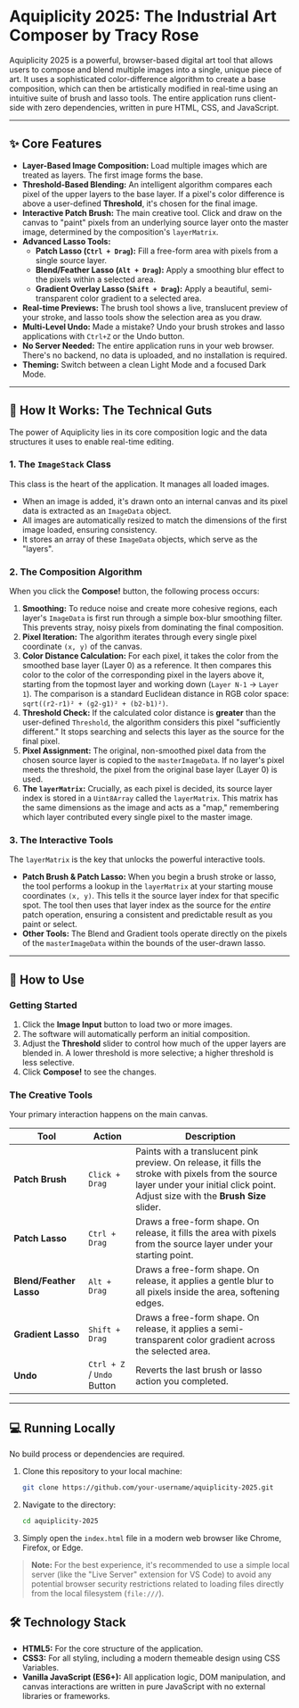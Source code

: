 # Aquiplicity 2025: The Industrial Art Composer by Tracy Rose



Aquiplicity 2025 is a powerful, browser-based digital art tool that allows users to compose and blend multiple images into a single, unique piece of art. It uses a sophisticated color-difference algorithm to create a base composition, which can then be artistically modified in real-time using an intuitive suite of brush and lasso tools. The entire application runs client-side with zero dependencies, written in pure HTML, CSS, and JavaScript.

---

## ✨ Core Features

*   **Layer-Based Image Composition:** Load multiple images which are treated as layers. The first image forms the base.
*   **Threshold-Based Blending:** An intelligent algorithm compares each pixel of the upper layers to the base layer. If a pixel's color difference is above a user-defined **Threshold**, it's chosen for the final image.
*   **Interactive Patch Brush:** The main creative tool. Click and draw on the canvas to "paint" pixels from an underlying source layer onto the master image, determined by the composition's `layerMatrix`.
*   **Advanced Lasso Tools:**
    *   **Patch Lasso (`Ctrl + Drag`):** Fill a free-form area with pixels from a single source layer.
    *   **Blend/Feather Lasso (`Alt + Drag`):** Apply a smoothing blur effect to the pixels within a selected area.
    *   **Gradient Overlay Lasso (`Shift + Drag`):** Apply a beautiful, semi-transparent color gradient to a selected area.
*   **Real-time Previews:** The brush tool shows a live, translucent preview of your stroke, and lasso tools show the selection area as you draw.
*   **Multi-Level Undo:** Made a mistake? Undo your brush strokes and lasso applications with `Ctrl+Z` or the Undo button.
*   **No Server Needed:** The entire application runs in your web browser. There's no backend, no data is uploaded, and no installation is required.
*   **Theming:** Switch between a clean Light Mode and a focused Dark Mode.

---

## 🔧 How It Works: The Technical Guts

The power of Aquiplicity lies in its core composition logic and the data structures it uses to enable real-time editing.

### 1. The `ImageStack` Class

This class is the heart of the application. It manages all loaded images.
*   When an image is added, it's drawn onto an internal canvas and its pixel data is extracted as an `ImageData` object.
*   All images are automatically resized to match the dimensions of the first image loaded, ensuring consistency.
*   It stores an array of these `ImageData` objects, which serve as the "layers".

### 2. The Composition Algorithm

When you click the **Compose!** button, the following process occurs:

1.  **Smoothing:** To reduce noise and create more cohesive regions, each layer's `ImageData` is first run through a simple box-blur smoothing filter. This prevents stray, noisy pixels from dominating the final composition.
2.  **Pixel Iteration:** The algorithm iterates through every single pixel coordinate `(x, y)` of the canvas.
3.  **Color Distance Calculation:** For each pixel, it takes the color from the smoothed base layer (Layer 0) as a reference. It then compares this color to the color of the corresponding pixel in the layers above it, starting from the topmost layer and working down (`Layer N-1` -> `Layer 1`). The comparison is a standard Euclidean distance in RGB color space: `sqrt((r2-r1)² + (g2-g1)² + (b2-b1)²)`.
4.  **Threshold Check:** If the calculated color distance is **greater** than the user-defined `Threshold`, the algorithm considers this pixel "sufficiently different." It stops searching and selects this layer as the source for the final pixel.
5.  **Pixel Assignment:** The original, non-smoothed pixel data from the chosen source layer is copied to the `masterImageData`. If no layer's pixel meets the threshold, the pixel from the original base layer (Layer 0) is used.
6.  **The `layerMatrix`:** Crucially, as each pixel is decided, its source layer index is stored in a `Uint8Array` called the `layerMatrix`. This matrix has the same dimensions as the image and acts as a "map," remembering which layer contributed every single pixel to the master image.

### 3. The Interactive Tools

The `layerMatrix` is the key that unlocks the powerful interactive tools.

*   **Patch Brush & Patch Lasso:** When you begin a brush stroke or lasso, the tool performs a lookup in the `layerMatrix` at your starting mouse coordinates `(x, y)`. This tells it the source layer index for that specific spot. The tool then uses that layer index as the source for the *entire* patch operation, ensuring a consistent and predictable result as you paint or select.
*   **Other Tools:** The Blend and Gradient tools operate directly on the pixels of the `masterImageData` within the bounds of the user-drawn lasso.

---

## 🚀 How to Use

### Getting Started

1.  Click the **Image Input** button to load two or more images.
2.  The software will automatically perform an initial composition.
3.  Adjust the **Threshold** slider to control how much of the upper layers are blended in. A lower threshold is more selective; a higher threshold is less selective.
4.  Click **Compose!** to see the changes.

### The Creative Tools

Your primary interaction happens on the main canvas.

| Tool                  | Action                 | Description                                                                                             |
| --------------------- | ---------------------- | ------------------------------------------------------------------------------------------------------- |
| **Patch Brush**       | `Click + Drag`         | Paints with a translucent pink preview. On release, it fills the stroke with pixels from the source layer under your initial click point. Adjust size with the **Brush Size** slider. |
| **Patch Lasso**       | `Ctrl + Drag`          | Draws a free-form shape. On release, it fills the area with pixels from the source layer under your starting point. |
| **Blend/Feather Lasso** | `Alt + Drag`           | Draws a free-form shape. On release, it applies a gentle blur to all pixels inside the area, softening edges. |
| **Gradient Lasso**    | `Shift + Drag`         | Draws a free-form shape. On release, it applies a semi-transparent color gradient across the selected area. |
| **Undo**              | `Ctrl + Z` / `Undo` Button | Reverts the last brush or lasso action you completed.                                                     |

---

## 💻 Running Locally

No build process or dependencies are required.

1.  Clone this repository to your local machine:
    ```bash
    git clone https://github.com/your-username/aquiplicity-2025.git
    ```
2.  Navigate to the directory:
    ```bash
    cd aquiplicity-2025
    ```
3.  Simply open the `index.html` file in a modern web browser like Chrome, Firefox, or Edge.

> **Note:** For the best experience, it's recommended to use a simple local server (like the "Live Server" extension for VS Code) to avoid any potential browser security restrictions related to loading files directly from the local filesystem (`file:///`).

## 🛠️ Technology Stack

*   **HTML5:** For the core structure of the application.
*   **CSS3:** For all styling, including a modern themeable design using CSS Variables.
*   **Vanilla JavaScript (ES6+):** All application logic, DOM manipulation, and canvas interactions are written in pure JavaScript with no external libraries or frameworks.
